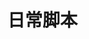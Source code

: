 <!--
 * @Author: liuyin
 * @Date: 2022-08-22 00:45:50
 * @LastEditTime: 2022-08-22 00:45:51
 * @FilePath: /scripts/README.md
 * @Description:
-->

# 日常脚本
